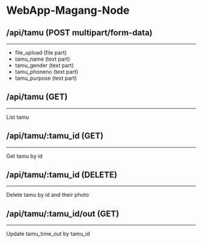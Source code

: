 # WebApp-Magang-Node


## /api/tamu (POST multipart/form-data)
--- 
* file_upload (file part)
* tamu_name (text part)
* tamu_gender (text part)
* tamu_phoneno (text part)
* tamu_purpose (text part)

## /api/tamu (GET)
---
List tamu

## /api/tamu/:tamu_id (GET)
---
Get tamu by id

## /api/tamu/:tamu_id (DELETE)
---
Delete tamu by id and their photo


## /api/tamu/:tamu_id/out (GET)
---
Update tamu_time_out by tamu_id
